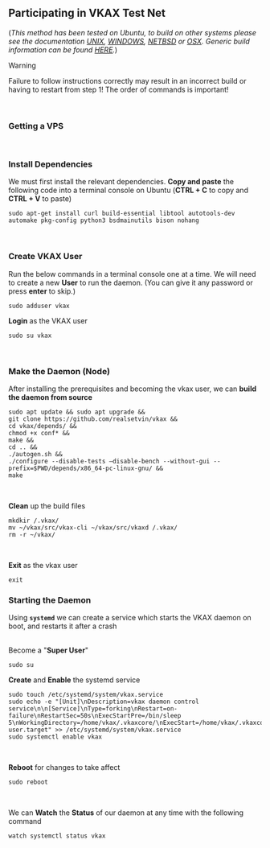 ## Participating in VKAX Test Net
(*This method has been tested on Ubuntu, to build on other systems please see the documentation
[UNIX](https://github.com/realsetvin/vkax/blob/master/doc/build-unix.md), 
[WINDOWS](https://github.com/realsetvin/vkax/blob/master/doc/build-windows.md), 
[NETBSD](https://github.com/realsetvin/vkax/blob/master/doc/build-netbsd.md) or 
[OSX](https://github.com/realsetvin/vkax/blob/master/doc/build-osx.md). 
Generic build information can be found [HERE](https://github.com/realsetvin/vkax/blob/master/doc/build-generic.md).*)
<br/>

> [!WARNING]
> Failure to follow instructions correctly may result in an incorrect build or having to restart from step 1! The order of commands is important! 
<br/>

### Getting a VPS 
<br/>

### Install Dependencies
We must first install the relevant dependencies. **Copy and paste** the following code into a terminal console on Ubuntu (**CTRL + C** to copy and **CTRL + V** to paste) 
```
sudo apt-get install curl build-essential libtool autotools-dev automake pkg-config python3 bsdmainutils bison nohang
```
<br/>

### Create VKAX User
Run the below commands in a terminal console one at a time. We will need to create a new **User** to run the daemon. (You can give it any password or press **enter** to skip.)
```
sudo adduser vkax
```
**Login** as the VKAX user
```
sudo su vkax
```
<br/>

### Make the Daemon (Node)
After installing the prerequisites and becoming the vkax user, we can **build the daemon from source**
```
sudo apt update && sudo apt upgrade &&
git clone https://github.com/realsetvin/vkax &&
cd vkax/depends/ &&
chmod +x conf* &&
make &&
cd .. &&
./autogen.sh &&
./configure --disable-tests –disable-bench --without-gui --prefix=$PWD/depends/x86_64-pc-linux-gnu/ &&
make
```
<br/>

**Clean** up the build files
```
mkdkir /.vkax/
mv ~/vkax/src/vkax-cli ~/vkax/src/vkaxd /.vkax/
rm -r ~/vkax/
```
<br/>

**Exit** as the vkax user
```
exit
```


### Starting the Daemon
Using **`systemd`** we can create a service which starts the VKAX daemon on boot, and restarts it after a crash
<br/>
<br/>

Become a "**Super User**"
```
sudo su
```

**Create** and **Enable** the systemd service
```
sudo touch /etc/systemd/system/vkax.service
sudo echo -e "[Unit]\nDescription=vkax daemon control service\n\n[Service]\nType=forking\nRestart=on-failure\nRestartSec=50s\nExecStartPre=/bin/sleep 5\nWorkingDirectory=/home/vkax/.vkaxcore/\nExecStart=/home/vkax/.vkaxcore/vkaxd\nRemainAfterExit=yes\n\n[Install]\nWantedBy=multi-user.target" >> /etc/systemd/system/vkax.service
sudo systemctl enable vkax
```
<br/>

**Reboot** for changes to take affect
```
sudo reboot
```
<br/>

We can **Watch** the **Status** of our daemon at any time with the following command
```
watch systemctl status vkax
```
